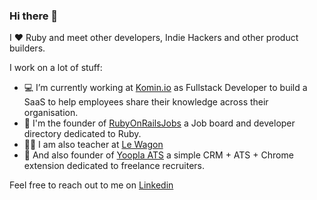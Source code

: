 ### Hi there 👋

I ❤️ Ruby and meet other developers, Indie Hackers and other product builders.

I work on a lot of stuff:
- 💻 I’m currently working at [Komin.io](https://fr.komin.io/) as Fullstack Developer to build a SaaS to help employees share their knowledge across their organisation.
- 💎 I'm the founder of [RubyOnRailsJobs](https://www.ruby-on-rails-jobs.com/en) a Job board and developer directory dedicated to Ruby.
- 👨‍🏫 I am also teacher at [Le Wagon](https://www.lewagon.com/fr)
- 🚀 And also founder of [Yoopla ATS](https://www.yoopla-ats.com/en) a simple CRM + ATS + Chrome extension dedicated to freelance recruiters.

Feel free to reach out to me on [Linkedin](https://www.linkedin.com/in/jromaink/)
 

<!--
**jromainkrupa/jromainkrupa** is a ✨ _special_ ✨ repository because its `README.md` (this file) appears on your GitHub profile.

Here are some ideas to get you started:

- 🔭 I’m currently working on ...
- 🌱 I’m currently learning ...
- 👯 I’m looking to collaborate on ...
- 🤔 I’m looking for help with ...
- 💬 Ask me about ...
- 📫 How to reach me: ...
- 😄 Pronouns: ...
- ⚡ Fun fact: ...
-->
